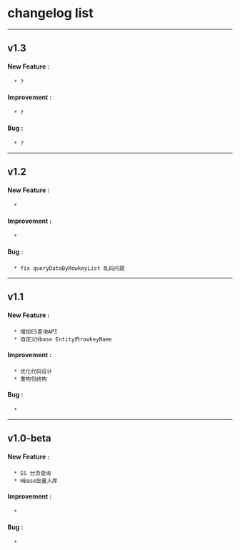 # changelog list
---
## v1.3
#### New Feature :
      * ?
#### Improvement :
      * ?
#### Bug :
	  * ?

---
## v1.2
#### New Feature :
      * 
#### Improvement :
      * 
#### Bug :
	  * fix queryDataByRowkeyList 乱码问题

---
## v1.1
#### New Feature :
      * 增加ES查询API
      * 自定义Hbase Entity的rowkeyName
#### Improvement :
      * 优化代码设计
      * 重构包结构
#### Bug :
	  * 

---
## v1.0-beta
#### New Feature :
      * ES 分页查询
      * HBase批量入库
#### Improvement :
      * 
#### Bug :
	  * 
